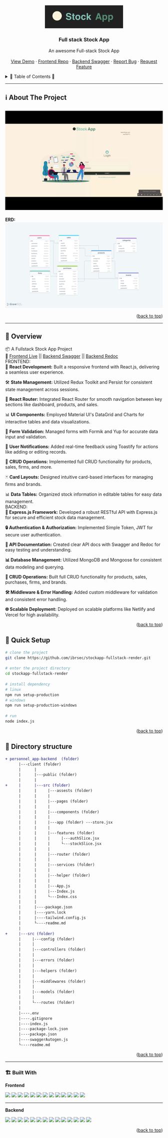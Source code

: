 <a name="readme-top"></a>
 
 
<!-- PROJECT LOGO -->
<br />
<div align="center">
   
  <a href="https://github.com/ibrsec/stockapp-fullstack-render">
    <img src="./client/public/logo.png" alt="Logo" width="250"   >
  </a>

  <h3 align="center">Full stack Stock App</h3>

  <p align="center">
    An awesome Full-stack Stock App
    <!-- <a href="https://github.com/ibrsec/stock-app"><strong>Explore the docs »</strong></a> -->
    <br />
    <br />
    <a href="https://stockapp-fullstack-render.onrender.com/">View Demo</a>
    ·
    <a href="https://github.com/ibrsec/stockapp-fullstack-render/tree/main/client">Frontend Repo</a>
    ·
    <a href="https://github.com/ibrsec/stockapp-fullstack-render/api/v1/documents/swagger">Backend Swagger</a>
    ·
    <a href="https://github.com/ibrsec/stockapp-fullstack-render/issues">Report Bug</a>
    ·
    <a href="https://github.com/ibrsec/stockapp-fullstack-render/issues">Request Feature</a>
  </p>
</div>



<!-- TABLE OF CONTENTS -->
<details>
  <summary>📎 Table of Contents 📎 </summary>
  <ol>
    <li><a href="#about-the-project">About The Project</a></li>
     <!-- <li><a href="#figma">Figma</a></li> -->
     <li><a href="#overview">Overview</a></li>
     <li><a href="#quick-setup">Quick Setup</a></li>
     <li><a href="#directory-structure">Directory structure</a></li>
     <li><a href="#built-with">Built With</a></li>
    <!-- <li>
      <a href="#getting-started">Getting Started</a>
      <ul>
        <li><a href="#prerequisites">Prerequisites</a></li>
        <li><a href="#installation">Installation</a></li>
      </ul>
    </li>
    <li><a href="#usage">Usage</a></li>
    <li><a href="#roadmap">Roadmap</a></li>
    <li><a href="#contributing">Contributing</a></li>
    <li><a href="#license">License</a></li>
    <li><a href="#contact">Contact</a></li>
    <li><a href="#acknowledgments">Acknowledgments</a></li> -->

    
  </ol>
</details>





---

<!-- ABOUT THE PROJECT -->
<a name="about-the-project"></a>
## ℹ️ About The Project

[![stock-app](./client/public/project.gif)](https://stockapp-fullstack-render.onrender.com/)
---
<b>ERD:</b>
[![stock-app-erd](./erdStockAPI.png)](https://stockapp-fullstack-render.onrender.com/)




<p align="right">(<a href="#readme-top">back to top</a>)</p>


---

<!-- ## Figma 

<a href="https://www.figma.com/file/ePyCHKsx2ODB32uLgyUEEd/bootstrap-home-page?type=design&node-id=0%3A1&mode=design&t=edDzadCB9Ev5FS1a-1">Figma Link</a>  

  <p align="right">(<a href="#readme-top">back to top</a>)</p>




--- -->
<a name="overview"></a>
## 👀 Overview

📦 A Fullstack Stock App Project</br>
🏀 [Frontend Live](https://github.com/ibrsec/stockapp-fullstack-render) || [Backend Swagger](https://github.com/ibrsec/stockapp-fullstack-render/api/v1/documents/swagger) || [Backend Redoc](https://github.com/ibrsec/stockapp-fullstack-render/api/v1/documents/redoc)</br>
FRONTEND:</br>
🎯 <b>React Development:</b> Built a responsive frontend with React.js, delivering a seamless user experience.</br>

🛠 <b>State Management:</b> Utilized Redux Toolkit and Persist for consistent state management across sessions.</br>

🚀 <b>React Router:</b> Integrated React Router for smooth navigation between key sections like dashboard, products, and sales.</br>

📊 <b>UI Components:</b> Employed Material UI's DataGrid and Charts for interactive tables and data visualizations.</br>

📝 <b>Form Validation:</b> Managed forms with Formik and Yup for accurate data input and validation.</br>

🔔 <b>User Notifications:</b> Added real-time feedback using Toastify for actions like adding or editing records.</br>

💾 <b>CRUD Operations:</b> Implemented full CRUD functionality for products, sales, firms, and more.</br>

🃏 <b>Card Layouts:</b> Designed intuitive card-based interfaces for managing firms and brands.</br>

📊 <b>Data Tables:</b> Organized stock information in editable tables for easy data management.
</br>
BACKEND:</br>
<b>🎯 Express.js Framework:</b> Developed a robust RESTful API with Express.js for secure and efficient stock data management.

<b>🔒 Authentication & Authorization:</b> Implemented Simple Token, JWT for secure user authentication.

<b>📄 API Documentation:</b> Created clear API docs with Swagger and Redoc for easy testing and understanding.

<b>📊 Database Management:</b> Utilized MongoDB and Mongoose for consistent data modeling and querying.

<b>🔄 CRUD Operations:</b> Built full CRUD functionality for products, sales, purchases, firms, and brands.

<b>🛠 Middleware & Error Handling:</b> Added custom middleware for validation and consistent error handling.

<b>🌐 Scalable Deployment:</b> Deployed on scalable platforms like Netlify and Vercel for high availability.


<p align="right">(<a href="#readme-top">back to top</a>)</p>


<a name="quick-setup"></a>
## 🛫 Quick Setup

```sh
# clone the project
git clone https://github.com/ibrsec/stockapp-fullstack-render.git

# enter the project directory
cd stockapp-fullstack-render

# install dependency
# linux
npm run setup-production
# windows
npm run setup-production-windows

# run
node index.js

```

<p align="right">(<a href="#readme-top">back to top</a>)</p>


<!-- ## 🐞 Debug

![stock-app.gif](/stock-app.gif) -->








<a name="directory-structure"></a>
## 📂 Directory structure 

```diff
+ personnel_app-backend  (folder)  
      |---client (folder)   
      |      |          
      |      |---public (folder) 
      |      |                
+     |      |---src (folder) 
      |      |     |---assests (folder) 
      |      |     |           
      |      |     |---pages (folder)       
      |      |     |           
      |      |     |---components (folder) 
      |      |     |    
      |      |     |---app (folder) ---store.jsx      
      |      |     |          
      |      |     |---features (folder)       
      |      |     |     |---authSlice.jsx  
      |      |     |     └---stockSlice.jsx       
      |      |     |          
      |      |     |---router (folder)         
      |      |     |          
      |      |     |---services (folder)              
      |      |     |          
      |      |     |---helper (folder)          
      |      |     |          
      |      |     |---App.js 
      |      |     |---Index.js
      |      |     └---Index.css
      |      |      
      |      |----package.json
      |      |----yarn.lock
      |      |----tailwind.config.js 
      |      └----readme.md 
      |      
+     |---src (folder) 
      |     |---config (folder)       
      |     |           
      |     |---controllers (folder) 
      |     |    
      |     |---errors (folder) 
      |     |    
      |     |---helpers (folder)      
      |     |          
      |     |---middlewares (folder)      
      |     |          
      |     |---models (folder)           
      |     |          
      |     └---routes (folder)  
      |      
      |----.env
      |----.gitignore
      |----index.js
      |----package-lock.json
      |----package.json
      |----swaggerAutogen.js
      └----readme.md 
```

<p align="right">(<a href="#readme-top">back to top</a>)</p>

---

<a name="built-with"></a>
### 🏗️ Built With
<b>Frontend</b>
 
<!-- https://dev.to/envoy_/150-badges-for-github-pnk  search skills-->

 <img src="https://img.shields.io/badge/HTML-239120?style=for-the-badge&logo=html5&logoColor=white">
 <img src="https://img.shields.io/badge/CSS-239120?&style=for-the-badge&logo=css3&logoColor=white&color=red"> 
 <img src="https://img.shields.io/badge/JavaScript-F7DF1E?style=for-the-badge&logo=javascript&logoColor=black"> 
 <!-- <img src="https://img.shields.io/badge/Bootstrap-563D7C?style=for-the-badge&logo=bootstrap&logoColor=white">  -->
 <!-- <img src="https://img.shields.io/badge/Sass-CC6699?style=for-the-badge&logo=sass&logoColor=white">  -->
 <!-- <img src="https://img.shields.io/badge/Vite-AB4BFE?style=for-the-badge&logo=vite&logoColor=FFC920">  -->
 <img src="https://img.shields.io/badge/React-20232A?style=for-the-badge&logo=react&logoColor=61DAFB"> 
 <img src="https://img.shields.io/badge/React_Router-CA4245?style=for-the-badge&logo=react-router&logoColor=white"> 

 <img src="https://img.shields.io/badge/Redux-593D88?style=for-the-badge&logo=redux&logoColor=white"> 
 <img src="https://img.shields.io/badge/Redux Toolkit-593D88?style=for-the-badge&logo=redux&logoColor=white"> 
 <img src="https://img.shields.io/badge/Redux--Persist -593D88?style=for-the-badge&logo=redux&logoColor=white"> 
 <!-- <img src="https://img.shields.io/badge/Context API-593D88?style=for-the-badge&logo=context&logoColor=white">  -->


 <img src="https://img.shields.io/badge/Axios-593D88?style=for-the-badge&logo=axios&logoColor=white"> 
 <!-- <img src="https://img.shields.io/badge/Tailwind_CSS-38B2AC?style=for-the-badge&logo=tailwind-css&logoColor=white">  -->

 <img src="https://img.shields.io/badge/Material--UI-0081CB?style=for-the-badge&logo=material-ui&logoColor=white"> 
 <img src="https://img.shields.io/badge/Formik-172B4D?style=for-the-badge&logo=formik&logoColor=white"> 
 <img src="https://img.shields.io/badge/Yup-172B4D?style=for-the-badge&logo=yup&logoColor=white"> 
 <img src="https://img.shields.io/badge/Toastify-45CC11?style=for-the-badge&logo=toastify-ui&logoColor=white"> 
 


---

<b>Backend</b>
<!-- https://dev.to/envoy_/150-badges-for-github-pnk  search skills-->

 <!-- <img src="https://img.shields.io/badge/HTML-239120?style=for-the-badge&logo=html5&logoColor=white"> -->
 <!-- <img src="https://img.shields.io/badge/CSS-239120?&style=for-the-badge&logo=css3&logoColor=white&color=red">  -->
 <img src="https://img.shields.io/badge/JavaScript-F7DF1E?style=for-the-badge&logo=javascript&logoColor=black"> 
 <!-- <img src="https://img.shields.io/badge/Bootstrap-563D7C?style=for-the-badge&logo=bootstrap&logoColor=white">  -->
 <!-- <img src="https://img.shields.io/badge/Sass-CC6699?style=for-the-badge&logo=sass&logoColor=white">  -->
 <!-- <img src="https://img.shields.io/badge/Vite-AB4BFE?style=for-the-badge&logo=vite&logoColor=FFC920">  -->
 <!-- <img src="https://img.shields.io/badge/React-20232A?style=for-the-badge&logo=react&logoColor=61DAFB">  -->
 <!-- <img src="https://img.shields.io/badge/Next-20232A?style=for-the-badge&logo=next&logoColor=61DAFB">  -->
 <!-- <img src="https://img.shields.io/badge/React_Router-CA4245?style=for-the-badge&logo=react-router&logoColor=white">  -->
 <!-- <img src="https://img.shields.io/badge/App-Router-CA4245?style=for-the-badge&logo=app-router&logoColor=white">  -->

  <!-- <img src="https://img.shields.io/badge/Redux-593D88?style=for-the-badge&logo=redux&logoColor=white">   -->
 <!-- <img src="https://img.shields.io/badge/Redux Toolkit-593D88?style=for-the-badge&logo=redux&logoColor=white">  -->
 <!-- <img src="https://img.shields.io/badge/Redux--Persist -593D88?style=for-the-badge&logo=redux&logoColor=white">  -->
 <!-- <img src="https://img.shields.io/badge/Context API-593D88?style=for-the-badge&logo=context&logoColor=white">  -->


 <!-- <img src="https://img.shields.io/badge/Axios-593D88?style=for-the-badge&logo=axios&logoColor=white">  -->

 <!-- <img src="https://img.shields.io/badge/Tailwind_CSS-38B2AC?style=for-the-badge&logo=tailwind-css&logoColor=white">  -->

 <!-- <img src="https://img.shields.io/badge/Material--UI-0081CB?style=for-the-badge&logo=material-ui&logoColor=white">  -->
 <!-- <img src="https://img.shields.io/badge/Tailwind_CSS-38B2AC?style=for-the-badge&logo=tailwind-css&logoColor=white">  -->
 <!-- <img src="https://img.shields.io/badge/Formik-172B4D?style=for-the-badge&logo=formik&logoColor=white">  -->
 <!-- <img src="https://img.shields.io/badge/Yup-172B4D?style=for-the-badge&logo=yup&logoColor=white">  -->
 <!-- <img src="https://img.shields.io/badge/Toastify-45CC11?style=for-the-badge&logo=toastify-ui&logoColor=white">  -->
 <img src="https://img.shields.io/badge/Node.js-43853D?style=for-the-badge&logo=node.js&logoColor=white"> 
 <img src="https://img.shields.io/badge/Express.js-404D59?style=for-the-badge"> 
 <img src="https://img.shields.io/badge/MongoDB-4EA94B?style=for-the-badge&logo=mongodb&logoColor=white"> 
 <img src="https://img.shields.io/badge/Mongoose-4EA94B?style=for-the-badge&logo=mongoose&logoColor=white"> 
 <!-- <img src="https://img.shields.io/badge/json%20web%20tokens-323330?style=for-the-badge&logo=json-web-tokens&logoColor=pink">  -->
 <img src="https://img.shields.io/badge/Token%20authentication-000000?style=for-the-badge&logo=token&logoColor=white"> 

<!-- swagger -->
 <img src="https://img.shields.io/badge/Swagger%20Autogen-4EA94B?style=for-the-badge&logo=swagger&logoColor=white"> 
 <img src="https://img.shields.io/badge/Swagger%20ui%20express-4EA94B?style=for-the-badge&logo=swagger&logoColor=white"> 
 <img src="https://img.shields.io/badge/Redoc-4EA94B?style=for-the-badge&logo=redoc&logoColor=white"> 


 <img src="https://img.shields.io/badge/Morgan-000000?style=for-the-badge&logo=morgan&logoColor=white"> 
 <img src="https://img.shields.io/badge/Express%20async%20errors-000000?style=for-the-badge&logo=expressasyncerrors&logoColor=white"> 
 <img src="https://img.shields.io/badge/dotenv-000000?style=for-the-badge&logo=dotenv&logoColor=white"> 
 <img src="https://img.shields.io/badge/cors-000000?style=for-the-badge&logo=cors&logoColor=white"> 
 

 <img src="https://img.shields.io/badge/Vercel-000000?style=for-the-badge&logo=vercel&logoColor=white"> 



 
<p align="right">(<a href="#readme-top">back to top</a>)</p>


